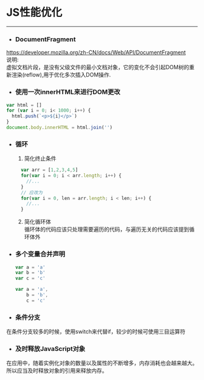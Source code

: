 # JS性能优化
----

+ ### DocumentFragment  
https://developer.mozilla.org/zh-CN/docs/Web/API/DocumentFragment  
说明:  
虚拟文档片段，是没有父级文件的最小文档对象，它的变化不会引起DOM树的重新渲染(reflow),用于优化多次插入DOM操作.

+ ### 使用一次innerHTML来进行DOM更改
```javascript
var html = []
for (var i = 0; i< 1000; i++) {
  html.push(`<p>${i}</p>`)
}
document.body.innerHTML = html.join('')
```

+ ### 循环
  1. 简化终止条件  
  ```javascript
    var arr = [1,2,3,4,5]
    for(var i = 0; i < arr.length; i++) {
      //...
    }
    // 应改为
    for(var i = 0, len = arr.length; i < len; i++) {
      //...
    }
  ```
  2. 简化循环体  
  循环体的代码应该只处理需要遍历的代码，与遍历无关的代码应该提到循环体外

+ ### 多个变量合并声明  
  ```javascript
  var a = 'a'
  var b = 'b'
  var c = 'c'

  var a = 'a',
      b = 'b',
      c = 'c'
  ```

+ ### 条件分支
在条件分支较多的时候，使用switch来代替if，较少的时候可使用三目运算符

+ ### 及时释放JavaScript对象
在应用中，随着实例化对象的数量以及属性的不断增多，内存消耗也会越来越大。所以应当及时释放对象的引用来释放内存。
